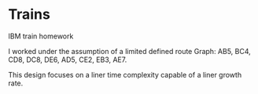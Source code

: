 # Trains
IBM train homework

I worked under the assumption of a limited defined route
Graph: AB5, BC4, CD8, DC8, DE6, AD5, CE2, EB3, AE7.

This design focuses on a liner time complexity capable 
of a liner growth rate.

